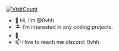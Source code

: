 [![VisitCount](https://hits.dwyl.com/0vhh/vists.svg?style=flat-square)](http://hits.dwyl.com/0vhh/vists)



- 👋 Hi, I’m @0vhh
- 🏝️ I’m interested in any coding projects.
- 🍍 
- 📫 How to reach me discord: 0vhh

<!---
0vhh/0vhh is a ✨ special ✨ repository because its `README.md` (this file) appears on your GitHub profile.
You can click the Preview link to take a look at your changes.
--->
